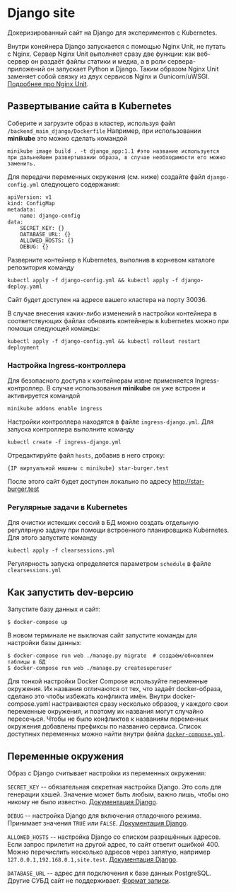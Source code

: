 # Django site

Докеризированный сайт на Django для экспериментов с Kubernetes.

Внутри конейнера Django запускается с помощью Nginx Unit, не путать с Nginx. Сервер Nginx Unit выполняет сразу две функции: как веб-сервер он раздаёт файлы статики и медиа, а в роли сервера-приложений он запускает Python и Django. Таким образом Nginx Unit заменяет собой связку из двух сервисов Nginx и Gunicorn/uWSGI. [Подробнее про Nginx Unit](https://unit.nginx.org/).

## Развертывание сайта в Kubernetes

Соберите и загрузите образ в кластер, используя файл `/backend_main_django/Dockerfile` Например, при использовании **minikube** это можно сделать командой

    minikube image build . -t django_app:1.1 #это название используется при дальнейшем развертывании образа, в случае необходимости его можно заменить.

Для передачи переменных окружения (см. ниже) создайте файл `django-config.yml` следующего содержания:

    apiVersion: v1
    kind: ConfigMap
    metadata:
        name: django-config
    data:
        SECRET_KEY: {}
        DATABASE_URL: {}
        ALLOWED_HOSTS: {}
        DEBUG: {}

Разверните контейнер в Kubernetes, выполнив в корневом каталоге репозитория команду

    kubectl apply -f django-config.yml && kubectl apply -f django-deploy.yaml

Сайт будет доступен на адресе вашего кластера на порту 30036.

В случае внесения каких-либо изменений в настройки контейнера в соответствующих файлах обновить контейнеры в kubernetes можно при помощи следующей команды:

    kubectl apply -f django-config.yml && kubectl rollout restart deployment

### Настройка Ingress-контроллера

Для безопасного доступа к контейнерам извне применяется Ingress-контроллер. В случае использования **minikube** он уже встроен и активируется командой

    minikube addons enable ingress

Настройки контроллера находятся в файле `ingress-django.yml`. Для запуска контроллера выполните команду

    kubectl create -f ingress-django.yml

Отредактируйте файл `hosts`, добавив в него строку:

    {IP виртуальной машины с minikube} star-burger.test

После этого сайт будет доступен локально по адресу http://star-burger.test

### Регулярные задачи в Kubernetes

Для очистки истекших сессий в БД можно создать отдельную регулярную задачу при помощи встроенного планировщика Kubernetes. Для этого запустите команду

    kubectl apply -f clearsessions.yml

Регулярность запуска определяется параметром `schedule` в файле `clearsessions.yml`

## Как запустить dev-версию

Запустите базу данных и сайт:

```shell-session
$ docker-compose up
```

В новом терминале не выключая сайт запустите команды для настройки базы данных:

```shell-session
$ docker-compose run web ./manage.py migrate  # создаём/обновляем таблицы в БД
$ docker-compose run web ./manage.py createsuperuser
```

Для тонкой настройки Docker Compose используйте переменные окружения. Их названия отличаются от тех, что задаёт docker-образа, сделано это чтобы избежать конфликта имён. Внутри docker-compose.yaml настраиваются сразу несколько образов, у каждого свои переменные окружения, и поэтому их названия могут случайно пересечься. Чтобы не было конфликтов к названиям переменных окружения добавлены префиксы по названию сервиса. Список доступных переменных можно найти внутри файла [`docker-compose.yml`](./docker-compose.yml).

## Переменные окружения

Образ с Django считывает настройки из переменных окружения:

`SECRET_KEY` -- обязательная секретная настройка Django. Это соль для генерации хэшей. Значение может быть любым, важно лишь, чтобы оно никому не было известно. [Документация Django](https://docs.djangoproject.com/en/3.2/ref/settings/#secret-key).

`DEBUG` -- настройка Django для включения отладочного режима. Принимает значения `TRUE` или `FALSE`. [Документация Django](https://docs.djangoproject.com/en/3.2/ref/settings/#std:setting-DEBUG).

`ALLOWED_HOSTS` -- настройка Django со списком разрешённых адресов. Если запрос прилетит на другой адрес, то сайт ответит ошибкой 400. Можно перечислить несколько адресов через запятую, например `127.0.0.1,192.168.0.1,site.test`. [Документация Django](https://docs.djangoproject.com/en/3.2/ref/settings/#allowed-hosts).

`DATABASE_URL` -- адрес для подключения к базе данных PostgreSQL. Другие СУБД сайт не поддерживает. [Формат записи](https://github.com/jacobian/dj-database-url#url-schema).
